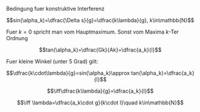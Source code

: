 Bedingung fuer konstruktive Interferenz

$$sin(\alpha_k)=\dfrac{\Delta s}{g}=\dfrac{k\lambda}{g}, k\in\mathbb{N}$$

Fuer $k=0$ spricht man vom Hauptmaximum.
Sonst vom Maxima $k$-Ter Ordnung

$$tan(\alpha_k)=\dfrac{Gk}{Ak}=\dfrac{a_k}{l}$$

Fuer kleine Winkel (unter 5 Grad) gilt:

$$\dfrac{k\cdot\lambda}{g}=sin(\alpha_k)\approx tan(\alpha_k)=\dfrac{a_k}{l}$$

$$\iff\dfrac{k\lambda}{g}=\dfrac{a_k}{l}$$

$$\iff \lambda=\dfrac{a_k\cdot g}{k\cdot l}\quad k\in\mathbb{N}$$
